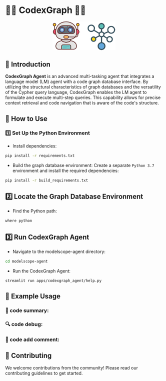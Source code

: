 # 🌟✨ CodexGraph 🌟✨
<p align="center">
  <img src="codexgraph.png" alt="image-20240719171906628" width="200px"/>
</p>

## 📘 Introduction
**CodexGraph Agent** is an advanced multi-tasking agent that integrates a language model (LM) agent with a code graph database interface. By utilizing the structural characteristics of graph databases and the versatility of the Cypher query language, CodexGraph enables the LM agent to formulate and execute multi-step queries. This capability allows for precise context retrieval and code navigation that is aware of the code's structure.

## 🚀 How to Use
### 1️⃣ Set Up the Python Environment
- Install dependencies:

```bash
pip install -r requirements.txt
```
- Build the graph database environment:
Create a separate `Python 3.7` environment and install the required dependencies:

```bash
pip install -r build_requirements.txt
```
## 2️⃣ Locate the Graph Database Environment
- Find the Python path:
```bash
where python 
```
## 3️⃣ Run CodexGraph Agent
- Navigate to the modelscope-agent directory:
```bash
cd modelscope-agent 
```
- Run the CodexGraph Agent:
```bash
streamlit run apps/codexgraph_agent/help.py
```

## 📂 Example Usage
### 📑 code summary:

### 🔍 code debug:

### 📑 code add comment:


## 🤝 Contributing
We welcome contributions from the community! Please read our contributing guidelines to get started.